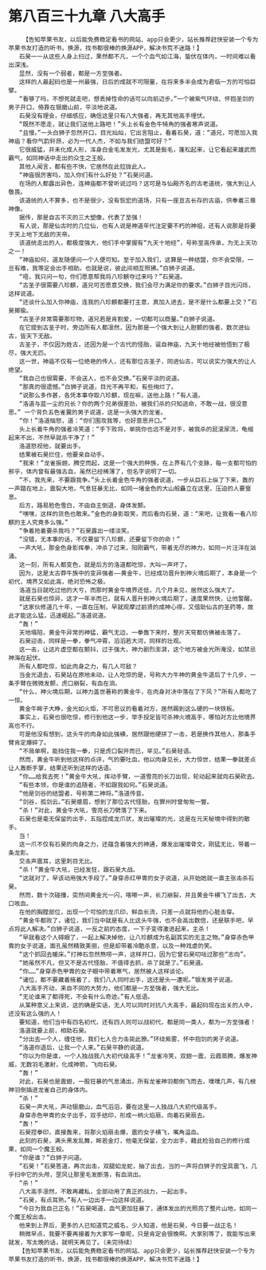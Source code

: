 # 第八百三十九章 八大高手
        【告知苹果书友，以后能免费稳定看书的网站、app只会更少，站长推荐赶快安装一个专为苹果书友打造的听书，换源，找书都很棒的换源APP，解决书荒不迷路！】
       石昊一一从这些人身上扫过，果然都不凡，一个个血气如江海，蛰伏在体内，一时间难以看出深浅。
       显然，没有一个弱者，都是一方至强者。
       这样的人最起码也是一州最强，日后的成就不可限量，在将来多半会成为君临一方的可怕巨擘。
       “看够了吗，不想死就走吧，想丢掉性命的话可以向前迈步。”一个被紫气环绕、怀抱圣剑的男子开口，倚靠在银磨山前，平淡地说道。
       石昊没有理会，仔细感应，确信这里只有八大强者，再无其他高手埋伏。
       “既然不愿走，就让我们送他上路吧！”头上长有金色牛犄角的强者寒声说道。
       “且慢。”一头白狮子忽然开口，目光灿灿，它出言阻止，看着石昊，道：“道兄，可愿加入我神庙？看你气韵轩昂，必为一代人杰，不如与我们结盟可好？”
       它很威猛，并未化成人形，浑身白金毛发发光，尤其是鬓毛，蓬松起来，让它看起来雄武而霸气，如同神话中走出的众生之王般。
       其他人闻言，都有些不快，它居然在此拉拢此人。
       “神庙很厉害吗，加入你们有什么好处？”石昊问道。
       在场的人都露出异色，连神庙都不曾听说过吗？这可是与仙殿齐名的古老道统，强大到让人敬畏。
       该道统的人不算多，也不是很少，没有恢宏的道场，只有一座亘古长存的古庙，供奉着三尊神像。
       据传，那是自古不灭的三大塑像，代表了至强！
       有人说，那是仙古时的几位仙，也有人说是神道年代注定要不朽的神祖，还有人说那是将要于天上地下无敌的天帝。
       该道统走出的人，都极度强大，他们手中掌握有“九天十地经”，号称至高传承，为无上天功之一！
       “神庙如何，道友随便问一个人便可知。至于加入我们，这算是一种结盟，你不会受限，一旦有难，我等定会出手相助。也就是说，彼此间相互照拂。”白狮子说道。
       “唔，我只问一句，你们愿意帮我将八珍麒夺过来吗？”石昊道。
       “古圣子很需要八珍麒，道兄可否愿意交换，我们会尽力满足你的要求。”白狮子目光闪烁，这样说道。
       “还谈什么加入你神庙，连我的八珍麒都要打主意，真加入进去，是不是什么都要上交？”石昊揶揄。
       “古圣子非常需要那珍物，道兄若是肯割爱，一切都可以商量。”白狮子说道。
       在它提到古圣子时，旁边所有人都凛然，因为那是一个强大到让人胆颤的强者，数次进仙古，皆天下无敌。
       古圣子，不仅因为姓古，还因为是一个古代的怪胎，诞自神庙，九天十地经被他悟到了极尽，强大无匹。
       这一世，神庙不仅有一位绝艳的传人，还有那位古圣子，同进仙古，可以说实力强大的让人绝望。
       “我自己也很需要，不会送人，也不会交换。”石昊平淡的说道。
       “那真的很遗憾。”白狮子说道，目光不再平和，有些绚烂了。
       “说那么多作甚，各凭本事夺取八珍麒，现在嘛，送他上路！”有人道。
       “洛道与蓝一尘的兄长？你的两个兄弟很差劲，被我们杀的只知逃命，不敢一战，很没意思。” 一个背负五色雀翼的男子说道，这是一头强大的龙雀。
       “你！”洛道恼怒，道：“你们围攻我等，也好意思开口。”
       头上长着牛角的强者冷笑道：“手下败将，单挑你也远不是对手，被我杀的屁滚尿流，龟缩起来不出，不然早就杀干净了！”
       洛道怒视他，就要出手。
       结果被石昊拦住，他要亲自动手。
       “我来！”龙雀振翅，腾空而起，这是一个强大的种族，在上界有几个支脉，每一支都可怕的邪乎，体内曾有最强古血，虽然已经稀薄了，但名字说明了一切。
       “不，我先来，不要跟我争。”头上长着金色牛角的强者说道，一步从巨石上纵了下来，轰的一声踏在地上，震裂大地，气息狂暴无比，如同一堵金色的大山般矗立在这里，压迫的人要窒息。
       后方，路易脸色雪白，不由自主倒退，身体发颤。
       “嘿嘿，这样的货色也敢来。”金色的身影取笑，而后看向石昊，道：“来吧，让我看一看八珍麒的主人究竟多么强。”
       “争着抢着要杀我吗？”石昊露出一缕淡笑。
       “没错，无本事的话，不仅要留下八珍麒，还要留下你的命！”
       一声大吼，那金色身影挥拳，冲杀了过来，阳刚霸气，带着无尽的神力，如同一片汪洋在汹涌。
       这一刻，所有人都变色，就是后方的洛道都吃惊，大叫一声坏了。
       因为，这是太古莽牛族中的变异强者——黄金牛，已经成功晋升到神火境后期了，本身是一个初代，境界又如此高，绝对恐怖之极。
       洛道当日就吃过他的大亏，而那时黄金牛境界还低，几个月未见，居然这么强大了。
       就是石昊也惊异，这才一年半而已，就有人晋升到神火境后期了，速度果然快，让他警醒。
       “这家伙修道几十年，一直在压制，早就观摩过前贤的成神心得，又借助仙古的圣药等，故此才能这么猛，迅速崛起。”洛道说道。
       “轰！”
       天地塌陷，黄金牛异常的神猛，霸气无边，一拳轰下来时，整片天穹都仿佛被击落了。
       石昊迎击，同样是一拳，拳气冲霄，滔滔若大河，同样的壮观。
       这一击，让这片虚空都在颤抖，过于强大，神力剧烈澎湃，这个地方被金光所淹没，如禁忌神海在起伏。
       所有人都吃惊，如此肉身之力，有几人可敌？
       当金光退去，石昊站在原地未动，让人吃惊的是，号称大力牛神的黄金牛退后了十几步，一条手臂在微微发颤，虎口崩裂，有血在淌。
       “什么，神火境后期，以神力盖世著称的黄金牛，在肉身对决中落在了下风？”所有人都吃了一惊。
       黄金牛眸子大睁，金光如火炬，不可思议的看着对方，居然踢到这么硬的一块铁板。
       事实上，石昊也很吃惊，修行到他这一步，举手投足皆可杀神火境高手，哪怕对方比他境界高也不行。
       可是他没有想到，这头牛的肉身如此强横，居然跟他硬拼了一击，若是换作其他人，那条手臂肯定爆碎了。
       “不简单啊，能挡住我一拳，只是虎口裂开而已，罕见。”石昊轻语。
       然而，黄金牛听到他这样的点评，气的要吐血，他以肉身见长，大力惊世，结果一拳就差点让人轰断手掌，结果还听到这样的话语。
       “你……给我去死！”黄金牛大吼，挥动手臂，一道雪亮的长刀出现，轮动起来就向石昊砍去。
       “有些本领，你是谁的追随者，不如跟我如何。”石昊说道。
       “他是剑谷的结盟者，号称第二神将。”洛道传音。
       “剑谷，孤剑云。”石昊蹙眉，想到了那位古代怪胎，在罪州时曾匆匆一瞥。
       “杀！”对此，黄金牛大吼，雪亮长刀劈落了下来。
       石昊也是毫无保留的出手，五指捏成龙爪状，发出璀璨的光，这是在元天秘境中得到的散手。
       当！
       这一爪不仅有石昊的肉身之力，还蕴含着强大的神通，爆发出璀璨骨文，刚猛无比，带着一条龙影。
       交击声震耳，这里刺目无比。
       “杀！”黄金牛大吼，已经发狂，跟石昊大战。
       “这就对了，早该动用强大手段了。”身穿赤红甲胄的女子说道，从开始她就一直主张击杀石昊。
       然而，数十次碰撞，突然间黄金光一闪，喀嚓一声，长刀崩裂，并且黄金牛横飞了出去，大口咳血。
       在他的胸膛部位，出现一个可怕的龙爪印，鲜血长流，只差一点就将他的心脏击穿。
       “黄金牛都败了，诸位，我们当中就是有人比这头牛强，也不会高出数倍，还是联手吧，早点将此人解决。”白狮子说道，一反之前的态度，一下子变得激进起来，主杀！
       “早就看这个人碍眼了，一起上解决掉他，让八珍麒成为名副其实的无主之物。”身穿赤色甲胄的女子说道，面孔虽然精致美丽，但是却带着冷酷杀意，以及一种戏虐的笑。
       “这个抓回去暖床。”打神石忽然熬唠一声，这样开口，因为它曾石昊叨咕过那些“志向”。
       “她虽然不凡，但又不是古代怪胎，不值得去抓，杀了就是了。”石昊道。
       “你……”身穿赤色甲胄的女子眼中带着寒气，居然被人这样谈论。
       “诸位，都不要藏着掖着了，我们八人同时出手，这还是头一遭呢。”银发男子说道。
       八大高手齐动，来自不同的大势力，他们都是一方至强者，强大无比。
       “无论谁来了都得死，不会有什么奇迹。”有人低语。
       从某种意义上来说，这的确是实话，无人可以同时对抗八大高手，最起码现在出关的人中，还没有这么强的人！
       要知道，他们当中有四名初代，还有四人则可以战初代，都是同一类人，都为一方至强者！
       洛道就要上前，相助石昊。
       “分出去一个人，缠住他，我们七人合力击毙此獠。”环绕紫雾、怀中抱剑的男子说道。
       “洛道你退后，让我一个人来。”石昊平静的说道。
       “你以为你是谁，一个人独战我八大初代级高手！”龙雀冷笑，双翅一震，云霞蒸腾，爆发神威，无数羽毛激射，化成神箭，飞向石昊。
       “轰！”
       对此，石昊也是震翅，一股狂暴的气息涌出，所有龙雀神羽都倒飞而去，噗噗几声，有几根神羽倒插进龙雀自己的身体内。
       “杀！”
       石昊一声大吼，声动银磨山，血气滔滔，要在这里一人独战八大初代级高手。
       身穿赤色甲胄的女子出手，双手结印，形成一柄火焰扇，向着石昊扇去。
       “轰！”
       石昊捏拳印，直接轰来，将那火焰扇击爆，震的女子横飞，嘴角溢血。
       此刻的石昊，满头黑发乱舞，眸若金灯，他毫无保留，全力出手，藉此检验自己的修行成果，如同一个魔王般。
       “你是谁？”白狮子问道。
       “石昊！”石昊答道，再次出击，双腿如龙蛇，抽了出去，当的一声将白狮子的宝具震飞，几乎扫中它的头颅，罡风让那里毛发断落，有血淌出。
       “杀！”
       八大高手凛然，不敢再藏私，全部动用了真正的战力，一起出手。
       “石昊，有点耳熟。”有人一边出手一边这样说道。
       “今日为我自己正名！”石昊喝道，血气更加狂暴了，通体发出的光照亮了整片山地，如同一个魔王般出击。
       他来到上界后，更多的人已知道荒之威名，少人知道，他是石昊，今日要一战正名！
       稍微早点，我要不要再接着为大家写一章呢，只是肯定会很晚啊。大家别等了，我能写出来就发，写太晚的话，就明天再见了。（未完待续）
       【告知苹果书友，以后能免费稳定看书的网站、app只会更少，站长推荐赶快安装一个专为苹果书友打造的听书，换源，找书都很棒的换源APP，解决书荒不迷路！】